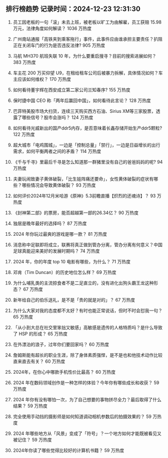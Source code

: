 
## 排行榜趋势 记录时间：2024-12-23 12:31:30
  
  1. 员工因老板的一句「滚」未去上班，被老板以旷工为由解雇，员工获赔 15.98 万元，法律角度如何解读？ 1036 万热度
    
  2. 广州南站通报「高铁夹到乘客拖行」事件，此事件应由谁承担主要责任？扒阻正在关闭车门的行为是否违反法律? 905 万热度
    
  3. 马航 MH370 航班失联 10 年，为什么要重启搜寻？目前的搜索进展如何？ 383 万热度
    
  4. 车主花 200 万买仰望 U9，在租给租车公司后被暴力拆解，具体情况如何？车主应该如何维权？ 170 万热度
    
  5. 如何看待董宇辉在西安成立第二家公司兰知春序? 155 万热度
    
  6. 保时捷中国 CEO 称「两年后赢回中国」，如何看待此言论？ 128 万热度
    
  7. 巴菲特美股市场大扫货，连续三天购买西方石油、Sirius XM等三家股票，透露了哪些信号？股市会涨吗？ 124 万热度
    
  8. 如何看待光威新出的国产ddr5内存，是否意味着长鑫存储开始生产ddr5颗粒? 122 万热度
    
  9. 超大城市「电鸡围城」，一边是「控制总量」「禁行」，一边是日益增长的出行需求，如何平衡两者之间的矛盾？ 114 万热度
    
  10. 《千与千寻》里最后千寻是怎么知道那一群猪里没有自己的爸爸妈妈的呢? 94 万热度
    
  11. 夫妻玩闹致妻子黄体破裂，「比生娃阵痛还要命」，女性黄体破裂的症状有哪些？哪些情况会导致黄体破裂？ 93 万热度
    
  12. 如何评价2024年12月米哈游《原神》5.3前瞻直播【炽烈的还魂诗】？ 93 万热度
    
  13. 《封神第二部》的票房，能否超越第一部的26.34亿？ 90 万热度
    
  14. 独居是晚年最好的选择吗？ 87 万热度
    
  15. 2024 年你玩过最爽的游戏是哪一款？ 81 万热度
    
  16. 消息称中足联即将成立，联赛将真正做到管办分离，管办分离有何意义？中国足球真能迎来美好的发展时期吗？ 74 万热度
    
  17. 2024 年，你的年度 top 10 电影有哪些，为什么？ 71 万热度
    
  18. 邓肯（Tim Duncan）的历史地位怎么样？ 69 万热度
    
  19. 为什么哺乳类的主流掠食者不是二足直立的，没有进化出狗头霸王龙这种形态？ 67 万热度
    
  20. 新年给自己的伯乐送礼，是不是「贵的就是对的」？ 67 万热度
    
  21. 为什么大家对我的态度都不太好？有时也能正常说话，但时不时会怼我一句？ 65 万热度
    
  22. 「从小到大总在社交里笨拙又敏感」高敏感是遗传的人格特质吗？是什么导致了 HSP 的形成？ 65 万热度
    
  23. 在外漂泊的浪子，过年你们要回家吗？ 60 万热度
    
  24. 詹姆斯能有超长的职业生涯，除了身体素质强悍，是不是也和他技术动作比较直来直去有关？ 60 万热度
    
  25. 2024年，在你心中哪款手机性价比最高？ 60 万热度
    
  26. 2024 年在数码领域创作是一种怎样的体验？今年你有哪些成长和收获？ 59 万热度
    
  27. 2024 年你有没有哪怕一次，为了自己想要的事物拼尽全力？最后取得了什么结果？ 59 万热度
    
  28. 完全使用手动挡的摄影师是如何知道调动相机参数后的拍摄效果的？ 59 万热度
    
  29. 2024 年哪些地方从「风景」变成了「符号」？一个地方如何才能既被看见又被记住？ 59 万热度
    
  30. 2024年你读了哪些觉得比较好的计算机书籍？ 59 万热度
    